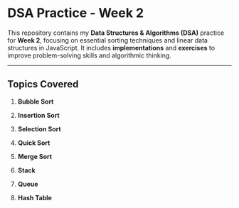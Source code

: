 # DSA Practice - Week 2

This repository contains my **Data Structures & Algorithms (DSA)** practice for **Week 2**, focusing on essential sorting techniques and linear data structures in JavaScript. It includes **implementations** and **exercises** to improve problem-solving skills and algorithmic thinking.

---

## Topics Covered

1. **Bubble Sort**

2. **Insertion Sort**

3. **Selection Sort**

4. **Quick Sort**

5. **Merge Sort**

6. **Stack**

7. **Queue**

8. **Hash Table**
